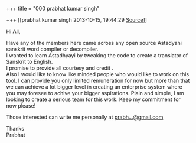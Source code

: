 +++
title = "000 prabhat kumar singh"

+++
[[prabhat kumar singh	2013-10-15, 19:44:29 [Source](https://groups.google.com/g/samskrita/c/ywqT1u2FzWM)]]



Hi All,  
  
Have any of the members here came across any open source Astadyahi sanskrit word compiler or decompiler.  
I wanted to learn Astadhyayi by tweaking the code to create a translator of Sanskrit to English.  
I promise to provide all courtesy and credit .  
Also I would like to know like minded people who would like to work on this tool. I can provide you only limited remuneration for now but more than that we can achieve a lot bigger level in creating an enterprise system where you may foresee to achive your bigger aspirations. Plain and simple, I am looking to create a serious team for this work. Keep my commitment for now please!  
  
Those interested can write me personally at [prabh...@gmail.com]()  
  
Thanks  
Prabhat  

